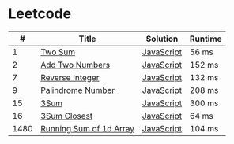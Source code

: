 # Leetcode

| # | Title | Solution | Runtime |
|---| ----- | -------- | ------- |
|1|[ Two Sum](https://leetcode.com/problems/two-sum/)|[JavaScript](./solutions/1.%20Two%20SumJavaScript)|56 ms|
|2|[ Add Two Numbers](https://leetcode.com/problems/add-two-numbers/)|[JavaScript](./solutions/2.%20Add%20Two%20NumbersJavaScript)|152 ms|
|7|[ Reverse Integer](https://leetcode.com/problems/reverse-integer/)|[JavaScript](./solutions/7.%20Reverse%20IntegerJavaScript)|132 ms|
|9|[ Palindrome Number](https://leetcode.com/problems/palindrome-number/)|[JavaScript](./solutions/9.%20Palindrome%20NumberJavaScript)|208 ms|
|15|[ 3Sum](https://leetcode.com/problems/3sum/)|[JavaScript](./solutions/15.%203SumJavaScript)|300 ms|
|16|[ 3Sum Closest](https://leetcode.com/problems/3sum-closest/)|[JavaScript](./solutions/16.%203Sum%20ClosestJavaScript)|64 ms|
|1480|[ Running Sum of 1d Array](https://leetcode.com/problems/running-sum-of-1d-array/)|[JavaScript](./solutions/1480.%20Running%20Sum%20of%201d%20ArrayJavaScript)|104 ms|
